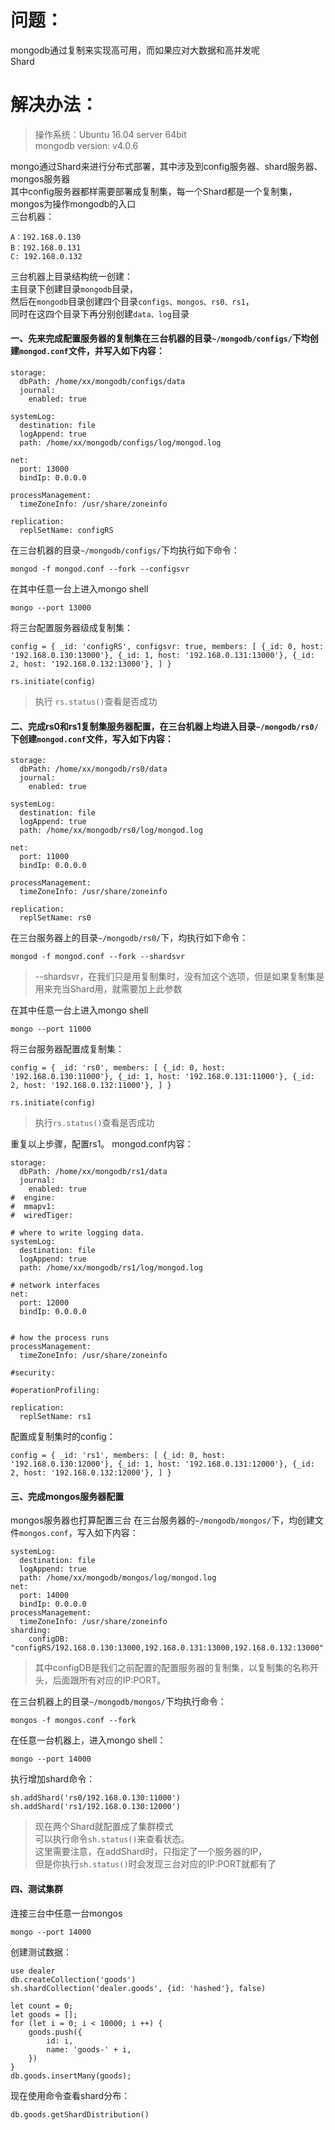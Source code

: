 # 问题：
mongodb通过复制来实现高可用，而如果应对大数据和高并发呢  
Shard

# 解决办法：
> 操作系统：Ubuntu 16.04 server 64bit  
> mongodb version: v4.0.6  

mongo通过Shard来进行分布式部署，其中涉及到config服务器、shard服务器、mongos服务器  
其中config服务器都样需要部署成复制集，每一个Shard都是一个复制集，mongos为操作mongodb的入口  
三台机器：
```
A：192.168.0.130
B：192.168.0.131
C: 192.168.0.132
```

三台机器上目录结构统一创建：  
主目录下创建目录```mongodb```目录，  
然后在```mongodb```目录创建四个目录```configs、mongos、rs0、rs1```，  
同时在这四个目录下再分别创建```data、log```目录

#### 一、先来完成配置服务器的复制集在三台机器的目录```~/mongodb/configs/```下均创建```mongod.conf```文件，并写入如下内容：
```
storage:
  dbPath: /home/xx/mongodb/configs/data
  journal:
    enabled: true

systemLog:
  destination: file
  logAppend: true
  path: /home/xx/mongodb/configs/log/mongod.log

net:
  port: 13000
  bindIp: 0.0.0.0

processManagement:
  timeZoneInfo: /usr/share/zoneinfo

replication:
  replSetName: configRS
```
在三台机器的目录```~/mongodb/configs/```下均执行如下命令：
```
mongod -f mongod.conf --fork --configsvr
```
在其中任意一台上进入mongo shell
```
mongo --port 13000
```
将三台配置服务器级成复制集：
```
config = { _id: 'configRS', configsvr: true, members: [ {_id: 0, host: '192.168.0.130:13000'}, {_id: 1, host: '192.168.0.131:13000'}, {_id: 2, host: '192.168.0.132:13000'}, ] }

rs.initiate(config)
```
> 执行 ```rs.status()```查看是否成功

#### 二、完成rs0和rs1复制集服务器配置，在三台机器上均进入目录```~/mongodb/rs0/```下创建```mongod.conf```文件，写入如下内容：
```
storage:
  dbPath: /home/xx/mongodb/rs0/data
  journal:
    enabled: true

systemLog:
  destination: file
  logAppend: true
  path: /home/xx/mongodb/rs0/log/mongod.log

net:
  port: 11000
  bindIp: 0.0.0.0

processManagement:
  timeZoneInfo: /usr/share/zoneinfo

replication:
  replSetName: rs0
```
在三台服务器上的目录```~/mongodb/rs0/```下，均执行如下命令：
```
mongod -f mongod.conf --fork --shardsvr
```
> --shardsvr，在我们只是用复制集时，没有加这个选项，但是如果复制集是用来充当Shard用，就需要加上此参数  

在其中任意一台上进入mongo shell
```
mongo --port 11000
```
将三台服务器配置成复制集：
```
config = { _id: 'rs0', members: [ {_id: 0, host: '192.168.0.130:11000'}, {_id: 1, host: '192.168.0.131:11000'}, {_id: 2, host: '192.168.0.132:11000'}, ] }

rs.initiate(config)
```
> 执行```rs.status()```查看是否成功

重复以上步骤，配置rs1。
mongod.conf内容：
```
storage:
  dbPath: /home/xx/mongodb/rs1/data
  journal:
    enabled: true
#  engine:
#  mmapv1:
#  wiredTiger:

# where to write logging data.
systemLog:
  destination: file
  logAppend: true
  path: /home/xx/mongodb/rs1/log/mongod.log

# network interfaces
net:
  port: 12000
  bindIp: 0.0.0.0


# how the process runs
processManagement:
  timeZoneInfo: /usr/share/zoneinfo

#security:

#operationProfiling:

replication:
  replSetName: rs1

```
配置成复制集时的config：
```
config = { _id: 'rs1', members: [ {_id: 0, host: '192.168.0.130:12000'}, {_id: 1, host: '192.168.0.131:12000'}, {_id: 2, host: '192.168.0.132:12000'}, ] }
```
#### 三、完成mongos服务器配置
mongos服务器也打算配置三台
在三台服务器的```~/mongodb/mongos/```下，均创建文件```mongos.conf```，写入如下内容：
```
systemLog:
  destination: file
  logAppend: true
  path: /home/xx/mongodb/mongos/log/mongod.log
net:
  port: 14000
  bindIp: 0.0.0.0
processManagement:
  timeZoneInfo: /usr/share/zoneinfo
sharding:
    configDB: "configRS/192.168.0.130:13000,192.168.0.131:13000,192.168.0.132:13000"
```
> 其中configDB是我们之前配置的配置服务器的复制集，以复制集的名称开头，后面跟所有对应的IP:PORT。

在三台机器上的目录```~/mongodb/mongos/```下均执行命令：
```
mongos -f mongos.conf --fork
```
在任意一台机器上，进入mongo shell：
```
mongo --port 14000
```
执行增加shard命令：
```
sh.addShard('rs0/192.168.0.130:11000')
sh.addShard('rs1/192.168.0.130:12000')
```
> 现在两个Shard就配置成了集群模式  
> 可以执行命令```sh.status()```来查看状态。  
> 这里需要注意，在addShard时，只指定了一个服务器的IP，  
> 但是你执行```sh.status()```时会发现三台对应的IP:PORT就都有了  

#### 四、测试集群
连接三台中任意一台mongos
```
mongo --port 14000
```
创建测试数据：
```
use dealer
db.createCollection('goods')
sh.shardCollection('dealer.goods', {id: 'hashed'}, false)

let count = 0;
let goods = [];
for (let i = 0; i < 10000; i ++) {
    goods.push({
        id: i,
        name: 'goods-' + i,
    })
}
db.goods.insertMany(goods);
```
现在使用命令查看shard分布：
```
db.goods.getShardDistribution()
```
